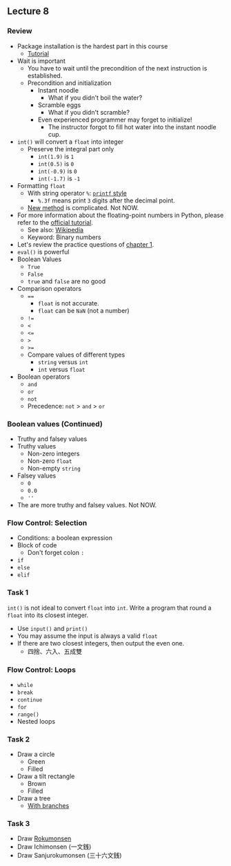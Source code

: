 ## Lecture 8

### Review

+   Package installation is the hardest part in this course
    +   [Tutorial](../install.md)
+   Wait is important
    +   You have to wait until the precondition of the next instruction is established.
    +   Precondition and initialization
        +   Instant noodle
            +   What if you didn't boil the water?
        +   Scramble eggs
            +   What if you didn't scramble?
        +   Even experienced programmer may forget to initialize!
            +   The instructor forgot to fill hot water into the instant noodle cup.
+   `int()` will convert a `float` into integer
    +   Preserve the integral part only
        +   `int(1.9)` is `1`
        +   `int(0.5)` is `0`
        +   `int(-0.9)` is `0`
        +   `int(-1.7)` is `-1`
+   Formatting `float` 
    +   With string operator `%`: [`printf` style](https://docs.python.org/3/library/stdtypes.html#old-string-formatting)
        +   `%.3f` means print `3` digits after the decimal point.
    +   [New method](https://docs.python.org/3/library/stdtypes.html#str.format) is complicated. Not NOW.
+   For more information about the floating-point numbers in Python, please refer to the [official tutorial](https://docs.python.org/3/tutorial/floatingpoint.html).
    +   See also: [Wikipedia](https://en.wikipedia.org/wiki/IEEE_floating_point)
    +   Keyword: Binary numbers
+   Let's review the practice questions of [chapter 1](https://automatetheboringstuff.com/chapter1/).
+   `eval()` is powerful
+   Boolean Values
    +   `True`
    +   `False`
    +   `true` and `false` are no good
+   Comparison operators
    +   `==`
        +   `float` is not accurate.
        +   `float` can be `NaN` (not a number)
    +   `!=`
    +   `<`
    +   `<=`
    +   `>`
    +   `>=`
    +   Compare values of different types
        +   `string` versus `int`
        +   `int` versus `float`
+   Boolean operators
    +   `and`
    +   `or`
    +   `not`
    +   Precedence: `not` > `and` > `or`

### Boolean values (Continued)

+   Truthy and falsey values
+   Truthy values
    +   Non-zero integers
    +   Non-zero `float`
    +   Non-empty `string`
+   Falsey values
    +   `0`
    +   `0.0`
    +   `''`
+   The are more truthy and falsey values. Not NOW.

### Flow Control: Selection

+   Conditions: a boolean expression
+   Block of code
    +   Don't forget colon `:`
+   `if`
+   `else`
+   `elif`

### Task 1

`int()` is not ideal to convert `float` into `int`. Write a program that round a `float` into its closest integer.
+   Use `input()` and `print()`
+   You may assume the input is always a valid `float`
+   If there are two closest integers, then output the even one.
    +   四捨、六入、五成雙

### Flow Control: Loops

+   `while`
+   `break`
+   `continue`
+   `for`
+   `range()`
+   Nested loops

### Task 2

+   Draw a circle
    +   Green
    +   Filled
+   Draw a tilt rectangle
    +   Brown
    +   Filled
+   Draw a tree
    +   [With branches](https://scratch.mit.edu/projects/117415708/)

### Task 3

+   Draw [Rokumonsen](https://www.google.com.tw/search?q=Rokumonsen)
+   Draw Ichimonsen (一文銭)
+   Draw Sanjurokumonsen (三十六文銭)